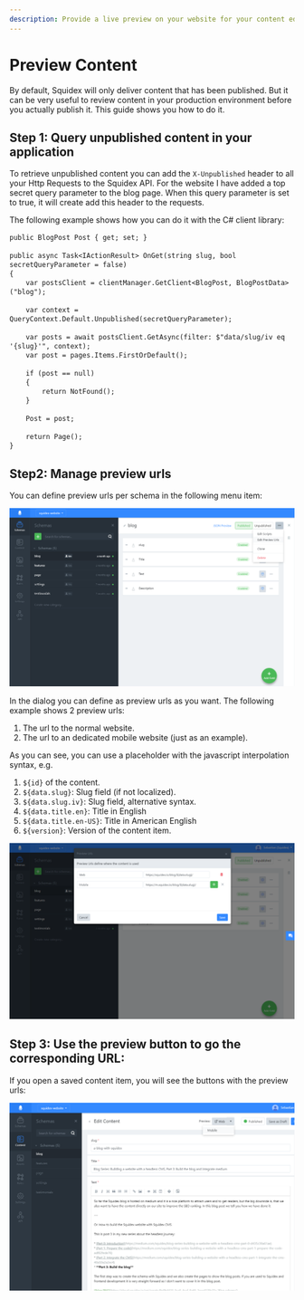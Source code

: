 ```yaml
---
description: Provide a live preview on your website for your content editors.
---
```


# Preview Content

By default, Squidex will only deliver content that has been published. But it can be very useful to review content in your production environment before you actually publish it. This guide shows you how to do it.

## Step 1: Query unpublished content in your application

To retrieve unpublished content you can add the `X-Unpublished` header to all your Http Requests to the Squidex API. For the website I have added a top secret query parameter to the blog page. When this query parameter is set to true, it will create add this header to the requests.

The following example shows how you can do it with the C\# client library:

```
public BlogPost Post { get; set; }

public async Task<IActionResult> OnGet(string slug, bool secretQueryParameter = false)
{
    var postsClient = clientManager.GetClient<BlogPost, BlogPostData>("blog");

    var context = QueryContext.Default.Unpublished(secretQueryParameter);

    var posts = await postsClient.GetAsync(filter: $"data/slug/iv eq '{slug}'", context);
    var post = pages.Items.FirstOrDefault();

    if (post == null)
    {
        return NotFound();
    }

    Post = post;

    return Page();
}
```

## Step2: Manage preview urls

You can define preview urls per schema in the following menu item:

![Menu Item](../../.gitbook/assets/menu.png)

In the dialog you can define as preview urls as you want. The following example shows 2 preview urls:

1. The url to the normal website.
2. The url to an dedicated mobile website \(just as an example\).

As you can see, you can use a placeholder with the javascript interpolation syntax, e.g.

1. `${id}` of the content.
2. `${data.slug}`: Slug field \(if not localized\).
3. `${data.slug.iv}`: Slug field, alternative syntax.
4. `${data.title.en}`: Title in English
5. `${data.title.en-US}`: Title in American English
6. `${version}`: Version of the content item.

![Preview Urls](../../.gitbook/assets/dialog.png)

## Step 3: Use the preview button to go the corresponding URL:

If you open a saved content item, you will see the buttons with the preview urls:

![Preview Buttons](../../.gitbook/assets/button.png)


